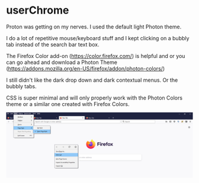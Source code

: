 # userChrome

Proton was getting on my nerves. I used the default light Photon theme.

I do a lot of repetitive mouse/keyboard stuff and I kept clicking on a bubbly tab instead of the search bar text box.

The Firefox Color add-on  (https://color.firefox.com/) is helpful and or you can go ahead and download 
a Photon Theme (https://addons.mozilla.org/en-US/firefox/addon/photon-colors/) 

I still didn't like the dark drop down and dark contextual menus. Or the bubbly tabs.

CSS is super minimal and will only properly work with the Photon Colors theme or a similar one created with Firefox Colors.



![screenshot](https://github.com/lcenine/userChrome/blob/main/screenshot.jpg)
